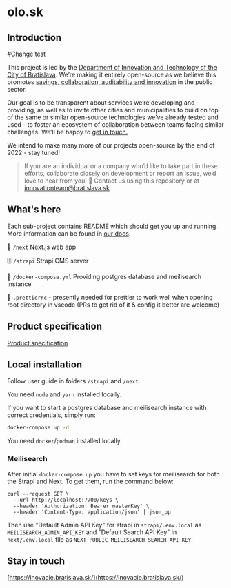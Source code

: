 # olo.sk

## Introduction

#Change test

This project is led by the [Department of Innovation and Technology of the City of Bratislava](https://inovacie.bratislava.sk). We’re making it entirely open-source as we believe this promotes [savings, collaboration, auditability and innovation](https://publiccode.eu) in the public sector.

Our goal is to be transparent about services we’re developing and providing, as well as to invite other cities and municipalities to build on top of the same or similar open-source technologies we’ve already tested and used - to foster an ecosystem of collaboration between teams facing similar challenges. We’ll be happy to [get in touch.](mailto:innovationteam@bratislava.sk)

We intend to make many more of our projects open-source by the end of 2022 - stay tuned!

> If you are an individual or a company who’d like to take part in these efforts, collaborate closely on development or report an issue, we’d love to hear from you! 🙌 Contact us using this repository or at [innovationteam@bratislava.sk](mailto:innovationteam@bratislava.sk)

## What's here

Each sub-project contains README which should get you up and running. More information can be found in [our docs](https://bratislava.github.io).

🏡 `/next` Next.js web app

🗄️ `/strapi` Strapi CMS server

🐳 `/docker-compose.yml` Providing postgres database and meilisearch instance

💅 `.prettierrc` - presently needed for prettier to work well when opening root directory in vscode (PRs to get rid of it & config it better are welcome)

## Product specification

[Product specification](https://olosk-my.sharepoint.com/:w:/g/personal/puchlova_external_olo_sk/EaD75VEddzBNrCmOBMdnJ3oBMYCv1MjzDFyBKGGZofQdPg?rtime=FknKvj2b3Eg)

## Local installation

Follow user guide in folders `/strapi` and `/next`.

You need `node` and `yarn` installed locally.

If you want to start a postgres database and meilisearch instance with correct credentials, simply run:

```bash
docker-compose up -d
```

You need `docker`/`podman` installed locally.

### Meilisearch

After initial `docker-compose up` you have to set keys for meilisearch for both the Strapi and Next. To get them, run the command below:

```
curl --request GET \
  --url http://localhost:7700/keys \
  --header 'Authorization: Bearer masterKey' \
  --header 'Content-Type: application/json' | json_pp
```

Then use "Default Admin API Key" for strapi in `strapi/.env.local` as `MEILISEARCH_ADMIN_API_KEY` and "Default Search API Key" in `next/.env.local` file as `NEXT_PUBLIC_MEILISEARCH_SEARCH_API_KEY`.

## Stay in touch
[https://inovacie.bratislava.sk/](https://inovacie.bratislava.sk/)
